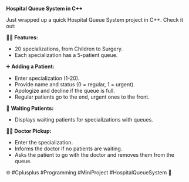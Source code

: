  **Hospital Queue System in C++**

Just wrapped up a quick Hospital Queue System project in C++. Check it out:

👩‍⚕️ **Features:**
- 20 specializations, from Children to Surgery.
- Each specialization has a 5-patient queue.

➕ **Adding a Patient:**
- Enter specialization (1-20).
- Provide name and status (0 = regular, 1 = urgent).
- Apologize and decline if the queue is full.
- Regular patients go to the end, urgent ones to the front.

📜 **Waiting Patients:**
- Displays waiting patients for specializations with queues.

👩‍⚕️ **Doctor Pickup:**
- Enter the specialization.
- Informs the doctor if no patients are waiting.
- Asks the patient to go with the doctor and removes them from the queue.

🌐 #Cplusplus #Programming #MiniProject #HospitalQueueSystem 🚀
